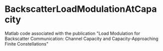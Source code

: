 # BackscatterLoadModulationAtCapacity
 Matlab code associated with the publication "Load Modulation for Backscatter Communication: Channel Capacity and Capacity-Approaching Finite Constellations"
